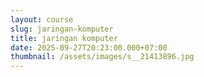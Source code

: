 ```yaml
---
layout: course
slug: jaringan-komputer
title: jaringan komputer
date: 2025-09-27T20:23:00.000+07:00
thumbnail: /assets/images/s__21413896.jpg
---
```

